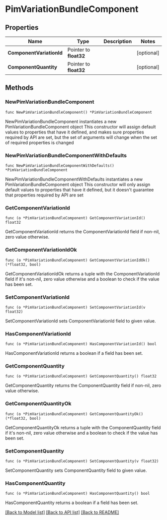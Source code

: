 # PimVariationBundleComponent

## Properties

Name | Type | Description | Notes
------------ | ------------- | ------------- | -------------
**ComponentVariationId** | Pointer to **float32** |  | [optional] 
**ComponentQuantity** | Pointer to **float32** |  | [optional] 

## Methods

### NewPimVariationBundleComponent

`func NewPimVariationBundleComponent() *PimVariationBundleComponent`

NewPimVariationBundleComponent instantiates a new PimVariationBundleComponent object
This constructor will assign default values to properties that have it defined,
and makes sure properties required by API are set, but the set of arguments
will change when the set of required properties is changed

### NewPimVariationBundleComponentWithDefaults

`func NewPimVariationBundleComponentWithDefaults() *PimVariationBundleComponent`

NewPimVariationBundleComponentWithDefaults instantiates a new PimVariationBundleComponent object
This constructor will only assign default values to properties that have it defined,
but it doesn't guarantee that properties required by API are set

### GetComponentVariationId

`func (o *PimVariationBundleComponent) GetComponentVariationId() float32`

GetComponentVariationId returns the ComponentVariationId field if non-nil, zero value otherwise.

### GetComponentVariationIdOk

`func (o *PimVariationBundleComponent) GetComponentVariationIdOk() (*float32, bool)`

GetComponentVariationIdOk returns a tuple with the ComponentVariationId field if it's non-nil, zero value otherwise
and a boolean to check if the value has been set.

### SetComponentVariationId

`func (o *PimVariationBundleComponent) SetComponentVariationId(v float32)`

SetComponentVariationId sets ComponentVariationId field to given value.

### HasComponentVariationId

`func (o *PimVariationBundleComponent) HasComponentVariationId() bool`

HasComponentVariationId returns a boolean if a field has been set.

### GetComponentQuantity

`func (o *PimVariationBundleComponent) GetComponentQuantity() float32`

GetComponentQuantity returns the ComponentQuantity field if non-nil, zero value otherwise.

### GetComponentQuantityOk

`func (o *PimVariationBundleComponent) GetComponentQuantityOk() (*float32, bool)`

GetComponentQuantityOk returns a tuple with the ComponentQuantity field if it's non-nil, zero value otherwise
and a boolean to check if the value has been set.

### SetComponentQuantity

`func (o *PimVariationBundleComponent) SetComponentQuantity(v float32)`

SetComponentQuantity sets ComponentQuantity field to given value.

### HasComponentQuantity

`func (o *PimVariationBundleComponent) HasComponentQuantity() bool`

HasComponentQuantity returns a boolean if a field has been set.


[[Back to Model list]](../README.md#documentation-for-models) [[Back to API list]](../README.md#documentation-for-api-endpoints) [[Back to README]](../README.md)


